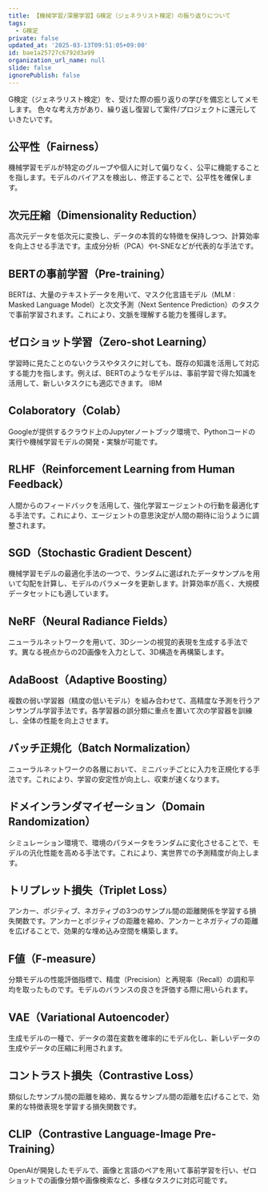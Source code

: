 ```yaml
---
title: 【機械学習/深層学習】G検定（ジェネラリスト検定）の振り返りについて
tags:
  - G検定
private: false
updated_at: '2025-03-13T09:51:05+09:00'
id: bae1a25727c6792d3a99
organization_url_name: null
slide: false
ignorePublish: false
---
```

G検定（ジェネラリスト検定）を、受けた際の振り返りの学びを備忘としてメモします。
色々な考え方があり、繰り返し復習して案件/プロジェクトに還元していきたいです。

## 公平性（Fairness）
機械学習モデルが特定のグループや個人に対して偏りなく、公平に機能することを指します。モデルのバイアスを検出し、修正することで、公平性を確保します。

## 次元圧縮（Dimensionality Reduction）
高次元データを低次元に変換し、データの本質的な特徴を保持しつつ、計算効率を向上させる手法です。主成分分析（PCA）やt-SNEなどが代表的な手法です。

## BERTの事前学習（Pre-training）
BERTは、大量のテキストデータを用いて、マスク化言語モデル（MLM : Masked Language Model）と次文予測（Next Sentence Prediction）のタスクで事前学習されます。これにより、文脈を理解する能力を獲得します。

##  ゼロショット学習（Zero-shot Learning）
学習時に見たことのないクラスやタスクに対しても、既存の知識を活用して対応する能力を指します。例えば、BERTのようなモデルは、事前学習で得た知識を活用して、新しいタスクにも適応できます。
IBM

## Colaboratory（Colab）
Googleが提供するクラウド上のJupyterノートブック環境で、Pythonコードの実行や機械学習モデルの開発・実験が可能です。

## RLHF（Reinforcement Learning from Human Feedback）
人間からのフィードバックを活用して、強化学習エージェントの行動を最適化する手法です。これにより、エージェントの意思決定が人間の期待に沿うように調整されます。

## SGD（Stochastic Gradient Descent）
機械学習モデルの最適化手法の一つで、ランダムに選ばれたデータサンプルを用いて勾配を計算し、モデルのパラメータを更新します。計算効率が高く、大規模データセットにも適しています。

## NeRF（Neural Radiance Fields）
ニューラルネットワークを用いて、3Dシーンの視覚的表現を生成する手法です。異なる視点からの2D画像を入力として、3D構造を再構築します。

## AdaBoost（Adaptive Boosting）
複数の弱い学習器（精度の低いモデル）を組み合わせて、高精度な予測を行うアンサンブル学習手法です。各学習器の誤分類に重点を置いて次の学習器を訓練し、全体の性能を向上させます。

## バッチ正規化（Batch Normalization）
ニューラルネットワークの各層において、ミニバッチごとに入力を正規化する手法です。これにより、学習の安定性が向上し、収束が速くなります。

## ドメインランダマイゼーション（Domain Randomization）
シミュレーション環境で、環境のパラメータをランダムに変化させることで、モデルの汎化性能を高める手法です。これにより、実世界での予測精度が向上します。

## トリプレット損失（Triplet Loss）
アンカー、ポジティブ、ネガティブの3つのサンプル間の距離関係を学習する損失関数です。アンカーとポジティブの距離を縮め、アンカーとネガティブの距離を広げることで、効果的な埋め込み空間を構築します。

## F値（F-measure）
分類モデルの性能評価指標で、精度（Precision）と再現率（Recall）の調和平均を取ったものです。モデルのバランスの良さを評価する際に用いられます。

## VAE（Variational Autoencoder）
生成モデルの一種で、データの潜在変数を確率的にモデル化し、新しいデータの生成やデータの圧縮に利用されます。

## コントラスト損失（Contrastive Loss）
類似したサンプル間の距離を縮め、異なるサンプル間の距離を広げることで、効果的な特徴表現を学習する損失関数です。

## CLIP（Contrastive Language-Image Pre-Training）
OpenAIが開発したモデルで、画像と言語のペアを用いて事前学習を行い、ゼロショットでの画像分類や画像検索など、多様なタスクに対応可能です。 
